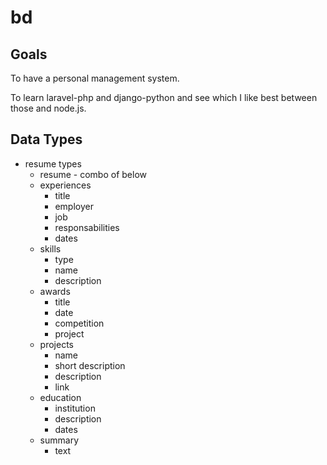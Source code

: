 # bd
## Goals
To have a personal management system.

To learn laravel-php and django-python and see which I like best between those and node.js.

## Data Types
* resume types
    - resume - combo of below
    - experiences
        + title
        + employer
        + job
        + responsabilities
        + dates
    - skills
        + type
        + name
        + description
    - awards
        + title
        + date
        + competition
        + project
    - projects
        + name
        + short description
        + description
        + link
    - education
        + institution
        + description
        + dates
    - summary
        + text
